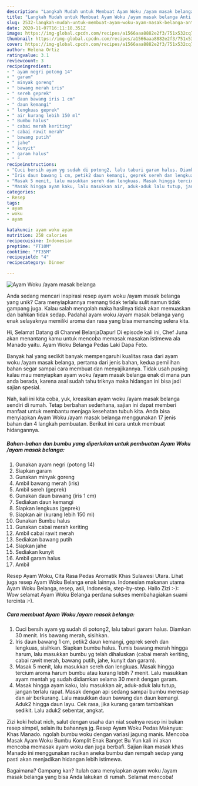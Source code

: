 ```yaml
---
description: "Langkah Mudah untuk Membuat Ayam Woku /ayam masak belanga Anti Gagal"
title: "Langkah Mudah untuk Membuat Ayam Woku /ayam masak belanga Anti Gagal"
slug: 2532-langkah-mudah-untuk-membuat-ayam-woku-ayam-masak-belanga-anti-gagal
date: 2020-11-07T16:11:18.351Z
image: https://img-global.cpcdn.com/recipes/a1566aaa8882e2f3/751x532cq70/ayam-woku-ayam-masak-belanga-foto-resep-utama.jpg
thumbnail: https://img-global.cpcdn.com/recipes/a1566aaa8882e2f3/751x532cq70/ayam-woku-ayam-masak-belanga-foto-resep-utama.jpg
cover: https://img-global.cpcdn.com/recipes/a1566aaa8882e2f3/751x532cq70/ayam-woku-ayam-masak-belanga-foto-resep-utama.jpg
author: Helena Ortiz
ratingvalue: 3.1
reviewcount: 3
recipeingredient:
- " ayam negri potong 14"
- " garam"
- " minyak goreng"
- " bawang merah iris"
- " sereh geprek"
- " daun bawang iris 1 cm"
- " daun kemangi"
- " lengkuas geprek"
- " air kurang lebih 150 ml"
- " Bumbu halus"
- " cabai merah keriting"
- " cabai rawit merah"
- " bawang putih"
- " jahe"
- " kunyit"
- " garam halus"
- " "
recipeinstructions:
- "Cuci bersih ayam yg sudah di potong2, lalu taburi garam halus. Diamkan 30 menit. Iris bawang merah, sisihkan."
- "Iris daun bawang 1 cm, petik2 daun kemangi, geprek sereh dan lengkuas, sisihkan. Siapkan bumbu halus. Tumis bawang merah hingga harum, lalu masukkan bumbu yg telah dihaluskan (cabai merah keriting, cabai rawit merah, bawang putih, jahe, kunyit dan garam)."
- "Masak 5 menit, lalu masukkan sereh dan lengkuas. Masak hingga tercium aroma harum bumbu atau kurang lebih 7 menit. Lalu masukkan ayam mentah yg sudah didiamkan selama 30 menit dengan garam."
- "Masak hingga ayam kaku, lalu masukkan air, aduk-aduk lalu tutup, jangan terlalu rapat. Masak dengan api sedang sampai bumbu meresap dan air berkurang. Lalu masukkan daun bawang dan daun kemangi. Aduk2 hingga daun layu. Cek rasa, jika kurang garam tambahkan sedikit. Lalu aduk2 sebentar, angkat."
categories:
- Resep
tags:
- ayam
- woku
- ayam

katakunci: ayam woku ayam 
nutrition: 258 calories
recipecuisine: Indonesian
preptime: "PT10M"
cooktime: "PT35M"
recipeyield: "4"
recipecategory: Dinner

---
```



![Ayam Woku /ayam masak belanga](https://img-global.cpcdn.com/recipes/a1566aaa8882e2f3/751x532cq70/ayam-woku-ayam-masak-belanga-foto-resep-utama.jpg)

Anda sedang mencari inspirasi resep ayam woku /ayam masak belanga yang unik? Cara menyiapkannya memang tidak terlalu sulit namun tidak gampang juga. Kalau salah mengolah maka hasilnya tidak akan memuaskan dan bahkan tidak sedap. Padahal ayam woku /ayam masak belanga yang enak selayaknya memiliki aroma dan rasa yang bisa memancing selera kita.

Hi, Selamat Datang di Channel BelanjaDapur! Di episode kali ini, Chef Juna akan menantang kamu untuk mencoba memasak masakan istimewa ala Manado yaitu. Ayam Woku Belanga Pedas Laki Dapa Feto.

Banyak hal yang sedikit banyak mempengaruhi kualitas rasa dari ayam woku /ayam masak belanga, pertama dari jenis bahan, kedua pemilihan bahan segar sampai cara membuat dan menyajikannya. Tidak usah pusing kalau mau menyiapkan ayam woku /ayam masak belanga enak di mana pun anda berada, karena asal sudah tahu triknya maka hidangan ini bisa jadi sajian spesial.


Nah, kali ini kita coba, yuk, kreasikan ayam woku /ayam masak belanga sendiri di rumah. Tetap berbahan sederhana, sajian ini dapat memberi manfaat untuk membantu menjaga kesehatan tubuh kita. Anda bisa menyiapkan Ayam Woku /ayam masak belanga menggunakan 17 jenis bahan dan 4 langkah pembuatan. Berikut ini cara untuk membuat hidangannya.

<!--inarticleads1-->

##### Bahan-bahan dan bumbu yang diperlukan untuk pembuatan Ayam Woku /ayam masak belanga:

1. Gunakan  ayam negri (potong 14)
1. Siapkan  garam
1. Gunakan  minyak goreng
1. Ambil  bawang merah (iris)
1. Ambil  sereh (geprek)
1. Gunakan  daun bawang (iris 1 cm)
1. Sediakan  daun kemangi
1. Siapkan  lengkuas (geprek)
1. Siapkan  air (kurang lebih 150 ml)
1. Gunakan  Bumbu halus
1. Gunakan  cabai merah keriting
1. Ambil  cabai rawit merah
1. Sediakan  bawang putih
1. Siapkan  jahe
1. Sediakan  kunyit
1. Ambil  garam halus
1. Ambil  


Resep Ayam Woku, Cita Rasa Pedas Aromatik Khas Sulawesi Utara. Lihat juga resep Ayam Woku Belanga enak lainnya. Indonesian makanan utama Ayam Woku Belanga, resep, asli, Indonesia, step-by-step. Hallo Zizi :-): Wow selamat Ayam Woku Belanga perdana sukses membahagiakan suami tercinta :-). 

<!--inarticleads2-->

##### Cara membuat Ayam Woku /ayam masak belanga:

1. Cuci bersih ayam yg sudah di potong2, lalu taburi garam halus. Diamkan 30 menit. Iris bawang merah, sisihkan.
1. Iris daun bawang 1 cm, petik2 daun kemangi, geprek sereh dan lengkuas, sisihkan. Siapkan bumbu halus. Tumis bawang merah hingga harum, lalu masukkan bumbu yg telah dihaluskan (cabai merah keriting, cabai rawit merah, bawang putih, jahe, kunyit dan garam).
1. Masak 5 menit, lalu masukkan sereh dan lengkuas. Masak hingga tercium aroma harum bumbu atau kurang lebih 7 menit. Lalu masukkan ayam mentah yg sudah didiamkan selama 30 menit dengan garam.
1. Masak hingga ayam kaku, lalu masukkan air, aduk-aduk lalu tutup, jangan terlalu rapat. Masak dengan api sedang sampai bumbu meresap dan air berkurang. Lalu masukkan daun bawang dan daun kemangi. Aduk2 hingga daun layu. Cek rasa, jika kurang garam tambahkan sedikit. Lalu aduk2 sebentar, angkat.


Zizi koki hebat nich, salut dengan usaha dan niat soalnya resep ini bukan resep simpel, selain itu bahannya jg. Resep Ayam Woku Pedas Maknyus: Khas Manado. ngolah bumbu woku dengan variasi jagung manis. Mencoba Masak Ayam Woku Bumbu Komplit Enak Banget Bu Yun kali ini akan mencoba memasak ayam woku dan juga berbafi. Sajian ikan masak khas Manado ini menggunakan racikan aneka bumbu dan rempah sedap yang pasti akan menjadikan hidangan lebih istimewa. 

Bagaimana? Gampang kan? Itulah cara menyiapkan ayam woku /ayam masak belanga yang bisa Anda lakukan di rumah. Selamat mencoba!

